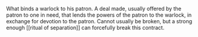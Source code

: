 What binds a warlock to his patron.
A deal made, usually offered by the patron to one in need, that lends the powers of the patron to the warlock, in exchange for devotion to the patron. Cannot usually be broken, but a strong enough [[ritual of separation]] can forcefully break this contract.
